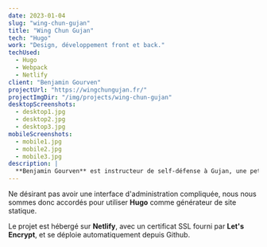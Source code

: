 ```yaml
---
date: 2023-01-04
slug: "wing-chun-gujan"
title: "Wing Chun Gujan"
tech: "Hugo"
work: "Design, développement front et back."
techUsed:
  - Hugo
  - Webpack
  - Netlify
client: "Benjamin Gourven"
projectUrl: "https://wingchungujan.fr/"
projectImgDir: "/img/projects/wing-chun-gujan"
desktopScreenshots:
  - desktop1.jpg
  - desktop2.jpg
  - desktop3.jpg
mobileScreenshots:
  - mobile1.jpg
  - mobile2.jpg
  - mobile3.jpg
description: |
  **Benjamin Gourven** est instructeur de self-défense à Gujan, une petite ville du Sud-Ouest. Il souhaitait un site internet simple, qui lui permette de présenter son activité et de mettre en avant quelques photos de ses séminaires.
---
```


Ne désirant pas avoir une interface d'administration compliquée, nous nous sommes donc accordés pour utiliser **Hugo** comme générateur de site statique.

Le projet est hébergé sur **Netlify**, avec un certificat SSL fourni par **Let's Encrypt**, et se déploie automatiquement depuis Github.
